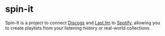# spin-it
Spin-It is a project to connect [Discogs](https://www.discogs.com/ "Music Database and Marketplace") and [Last.fm](https://www.last.fm/ "Play music, find songs, and discover artists") to [Spotify](https://www.spotify.com/ "Music for everyone"), allowing you to create playlists from your listening history or real-world collections.
